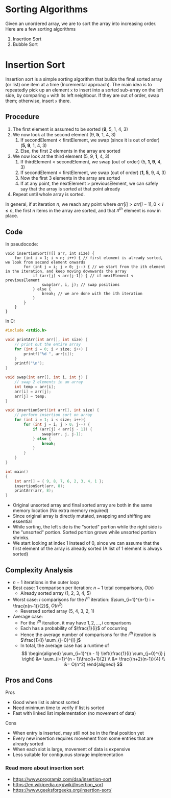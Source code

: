 # Sorting Algorithms

Given an unordered array, we are to sort the array into increasing order. Here are a few sorting algorithms

1. Insertion Sort
2. Bubble Sort

# Insertion Sort

Insertion sort is a simple sorting algorithm that builds the final sorted array (or list) one item at a time (Incremental approach). The main idea is to repeatedly pick up an element `x` to insert into a sorted sub-array on the left side, by comparing `x` with its left neighbour. If they are out of order, swap them; otherwise, insert `x` there.


## Procedure

1. The first element is assumed to be sorted (**9**, 5, 1, 4, 3)
2. We now look at the second element (9, **5**, 1, 4, 3)
   1. If secondElement < firstElement, we swap (since it is out of order) (**5, 9**, 1, 4, 3)
   2. Else, the first 2 elements in the array are sorted
3. We now look at the third element (5, 9, **1**, 4, 3)
   1. If thirdElement < secondElement, we swap (out of order) (5, **1, 9**, 4, 3)
   2. If secondElement < firstElement, we swap (out of order) (**1, 5**, 9, 4, 3)
   3. Now the first 3 elements in the array are sorted
   4. If at any point, the nextElement > previousElement, we can safely say that the array is sorted at that point already
4. Repeat until whole array is sorted.

In general, if at iteration $n$, we reach any point where $arr[i] > arr[i-1], 0 < i \leq n$, the first $n$ items in the array are sorted, and that $n^{th}$ element is now in place.

## Code 

In pseudocode:

```
void insertionSort(T[] arr, int size) {
    for (int i = 1; i < n; i++) { // first element is already sorted, we look from second element onwards
        for (int j = i; j > 0; j--) { // we start from the ith element in the iteration, and keep moving downwards the array
            if (arr[j] < arr[j-1]) { // if nextElement < previousElement
                swap(arr, i, j); // swap positions
            } else {
                break; // we are done with the ith iteration
            }
        }
    }
}
```

In C:

```c
#include <stdio.h>

void printArr(int arr[], int size) { 
    // print out the entire array
    for (int i = 0; i < size; i++) {
        printf("%d ", arr[i]);
    }
    printf("\n");
}

void swap(int arr[], int i, int j) {
    // swap 2 elements in an array
    int temp = arr[i];
    arr[i] = arr[j];
    arr[j] = temp;
}

void insertionSort(int arr[], int size) {
    // perform insertion sort on array
    for (int i = 1; i < size; i++){
        for (int j = i; j > 0; j--) {
            if (arr[j] < arr[j - 1]) {
                swap(arr, j, j-1);
            } else {
                break;
            }
        }
    }
}

int main()
{
    int arr[] = { 9, 8, 7, 6, 2, 3, 4, 1 };
    insertionSort(arr, 8);
    printArr(arr, 8);
}
```

- Original unsorted array and final sorted array are both in the same memory location (No extra memory required)
- Since original array is directly mutated, swapping and shifting are essential
- While sorting, the left side is the "sorted" portion while the right side is the "unsorted" portion. Sorted portion grows while unsorted portion shrinks.
- We start looking at index 1 instead of 0, since we can assume that the first element of the array is already sorted (A list of 1 element is always sorted)

## Complexity Analysis

- $n-1$ iterations in the outer loop
- Best case: 1 comparison per iteration: $n - 1$ total comparisons, $O(n)$
  - Already sorted array (1, 2, 3, 4, 5)
- Worst case: $i$ comparisons for the $i^{th}$ iteration: $\sum_{i=1}^{n-1} i = \frac{n(n-1)}{2}$, $O(n^2)$
  - Reversed sorted array (5, 4, 3, 2, 1)
- Average case:
  - For the $i^{th}$ iteration, it may have $1, 2, ..., i$ comparisons
  - Each has a probability of $\frac{1}{i}$ of occurring
  - Hence the average number of comparisons for the $i^{th}$ iteration is $\frac{1}{i} \sum_{j=0}^{i} j$
  - In total, the average case has a runtime of
$$
\begin{aligned}
\sum_{i=1}^{n - 1} \left(\frac{1}{i} \sum_{j=0}^{i} j \right) &= \sum_{i=1}^{n - 1}\frac{i+1}{2} \\
&=  \frac{(n+2)(n-1)}{4} \\
&= O(n^2)
\end{aligned}
$$

## Pros and Cons

Pros
- Good when list is almost sorted
- Need minimum time to verify if list is sorted
- Fast with linked list implementation (no movement of data)

Cons
- When entry is inserted, may still not be in the final position yet
- Every new insertion requires movement from some entries that are already sorted
- When each slot is large, movement of data is expensive
- Less suitable for contiguous storage implementation

### Read more about insertion sort
- https://www.programiz.com/dsa/insertion-sort
- https://en.wikipedia.org/wiki/Insertion_sort
- https://www.geeksforgeeks.org/insertion-sort/
